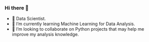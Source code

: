 ### Hi there 👋

- 🔭 Data Scientist.
- 🌱 I’m currently learning Machine Learning for Data Analysis.
- 👯 I’m looking to collaborate on Python projects that may help me improve my analysis knowledge.

